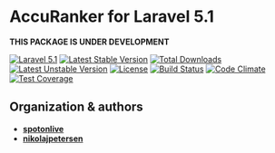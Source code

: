 # AccuRanker for Laravel 5.1

**THIS PACKAGE IS UNDER DEVELOPMENT**

[![Laravel 5.1](https://img.shields.io/badge/Laravel-5.1-orange.svg?style=flat-square)](http://laravel.com) [![Latest Stable Version](https://poser.pugx.org/spotonlive/sl-laravel-accuranker/v/stable)](https://packagist.org/packages/spotonlive/sl-laravel-accuranker) [![Total Downloads](https://poser.pugx.org/spotonlive/sl-laravel-accuranker/downloads)](https://packagist.org/packages/spotonlive/sl-laravel-accuranker) [![Latest Unstable Version](https://poser.pugx.org/spotonlive/sl-laravel-accuranker/v/unstable)](https://packagist.org/packages/spotonlive/sl-laravel-accuranker) [![License](https://poser.pugx.org/spotonlive/sl-laravel-accuranker/license)](https://packagist.org/packages/spotonlive/sl-laravel-accuranker) [![Build Status](https://travis-ci.org/spotonlive/sl-laravel-accuranker.svg?branch=master)](https://travis-ci.org/spotonlive/sl-laravel-accuranker) [![Code Climate](https://codeclimate.com/github/spotonlive/sl-laravel-accuranker/badges/gpa.svg)](https://codeclimate.com/github/spotonlive/sl-laravel-accuranker) [![Test Coverage](https://codeclimate.com/github/spotonlive/sl-laravel-accuranker/badges/coverage.svg)](https://codeclimate.com/github/spotonlive/sl-laravel-accuranker/coverage)

## Organization & authors
* [**spotonlive**](https://github.com/spotonlive)
* [**nikolajpetersen**](https://github.com/Nikolajpetersen)
